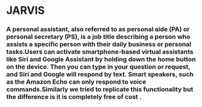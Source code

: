 # JARVIS
### A personal assistant, also referred to as personal aide (PA) or personal secretary (PS), is a job title describing a person who assists a specific person with their daily business or personal tasks.Users can activate smartphone-based virtual assistants like Siri and Google Assistant by holding down the home button on the device. Then you can type in your question or request, and Siri and Google will respond by text. Smart speakers, such as the Amazon Echo can only respond to voice commands.Similarly we tried to replicate this functionality but the difference is it is completely free of cost .

